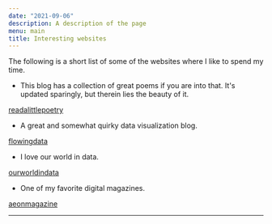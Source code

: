 ```yaml
---
date: "2021-09-06"
description: A description of the page
menu: main
title: Interesting websites
---
```


The following is a short list of some of the websites where I like to spend my time. 

- This blog has a collection of great poems if you are into that. It's updated sparingly, but therein lies the beauty of it. 

[readalittlepoetry](https://readalittlepoetry.wordpress.com)

- A great and somewhat quirky data visualization blog. 

[flowingdata](https://flowingdata.com)

- I love our world in data.

[ourworldindata](https://ourworldindata.org)

- One of my favorite digital magazines.

[aeonmagazine](https://aeon.co)

---
